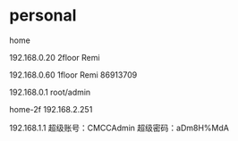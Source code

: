 # personal

home


192.168.0.20 2floor Remi

192.168.0.60 1floor Remi
86913709

192.168.0.1
root/admin

home-2f
192.168.2.251

192.168.1.1
超级账号：CMCCAdmin 超级密码：aDm8H%MdA
